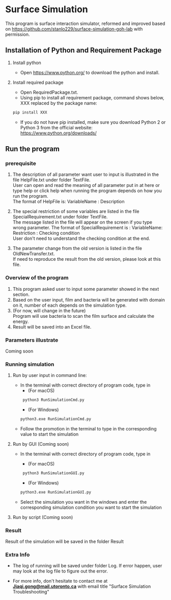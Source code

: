 # Surface Simulation
This program is surface interaction simulator, 
reformed and improved based on https://github.com/stanlo229/surface-simulation-goh-lab with permission.

## Installation of Python and Requirement Package

1. Install python
    * Open https://www.python.org/ to download the python and install.
    
2. Install required package
    * Open RequiredPackage.txt.
    * Using pip to install all requirement package, command shows below, XXX replaced by the package name:
    ```bash
    pip install XXX
    ```
    * If you do not have pip installed, make sure you download Python 2 or Python 3 from the official 
      website: https://www.python.org/downloads/

## Run the program

### prerequisite
1. The description of all parameter want user to input is illustrated in the file HelpFile.txt under folder TextFile.  
   User can open and read the meaning of all parameter put in at here or type help or click help when running the 
   program depends on how you run the program.  
   The format of HelpFile is: VariableName : Description

2. The special restriction of some variables are listed in the file SpecialRequirement.txt under folder TextFile.  
   The message listed in the file will appear on the screen if you type wrong parameter. The format of SpecialRequirement is :
   VariableName: Restriction : Checking condition  
   User don't need to understand the checking condition at the end.

3. The parameter change from the old version is listed in the file OldNewTransfer.txt.  
   If need to reproduce the result from the old version, please look at this file.

### Overview of the program
1. This program asked user to input some parameter showed in the next section.
2. Based on the user input, film and bacteria will be generated with domain on it, number of each depends on the simulation type.
3. (For now, will change in the future)  
   Program will use bacteria to scan the film surface and calculate the energy.
4. Result will be saved into an Excel file.


### Parameters illustrate
Coming soon


### Running simulation
1. Run by user input in command line:
   * In the terminal with correct directory of program code, type in 
     * (For macOS)
     ```bash
      python3 RunSimulationCmd.py
      ```
      * (For Windows)
      ```bash
      python3.exe RunSimulationCmd.py
      ```
   * Follow the promotion in the terminal to type in the corresponding value to start the simulation
   
2. Run by GUI (Coming soon)
   * In the terminal with correct directory of program code, type in 
     * (For macOS)
     ```bash
      python3 RunSimulationGUI.py
      ```
      * (For Windows)
      ```bash
      python3.exe RunSimulationGUI.py
      ```
     
   * Select the simulation you want in the windows and enter the corresponding simulation condition you want to start the simulation
   
3. Run by script (Coming soon)

### Result
Result of the simulation will be saved in the folder Result

### Extra Info
* The log of running will be saved under folder Log. If error happen, user may look at the log file to figure out the error.

* For more info, don't hesitate to contact me at **Jiaqi.gong@mail.utoronto.ca** with email title "Surface Simulation Troubleshooting"
   
